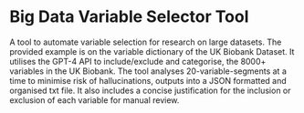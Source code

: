 # Big Data Variable Selector Tool
A tool to automate variable selection for research on large datasets. The provided example is on the variable dictionary of the UK Biobank Dataset. It utilises the GPT-4 API to include/exclude and categorise, the 8000+ variables in the UK Biobank. The tool analyses 20-variable-segments at a time to minimise risk of hallucinations, outputs into a JSON formatted and organised txt file. It also includes a concise justification for the inclusion or exclusion of each variable for manual review.
